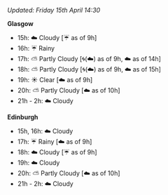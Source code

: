 *Updated: Friday 15th April 14:30*

**Glasgow**

* 15h: :cloud: Cloudy [:umbrella: as of 9h]
* 16h: :umbrella: Rainy
* 17h: :partly_sunny: Partly Cloudy [:cyclone:(:cloud:) as of 9h, :cloud: as of 14h]
* 18h: :partly_sunny: Partly Cloudy [:cyclone:(:cloud:) as of 9h, :cloud: as of 15h]
* 19h: :sunny: Clear [:cloud: as of 9h]
* 20h: :partly_sunny: Partly Cloudy [:cloud: as of 10h]
* 21h - 2h: :cloud: Cloudy

**Edinburgh**

* 15h, 16h: :cloud: Cloudy
* 17h: :umbrella: Rainy [:cloud: as of 9h]
* 18h: :cloud: Cloudy [:umbrella: as of 9h]
* 19h: :cloud: Cloudy
* 20h: :partly_sunny: Partly Cloudy [:cloud: as of 10h]
* 21h - 2h: :cloud: Cloudy
